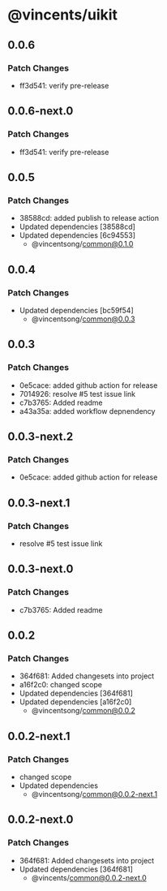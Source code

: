 # @vincents/uikit

## 0.0.6

### Patch Changes

- ff3d541: verify pre-release

## 0.0.6-next.0

### Patch Changes

- ff3d541: verify pre-release

## 0.0.5

### Patch Changes

- 38588cd: added publish to release action
- Updated dependencies [38588cd]
- Updated dependencies [6c94553]
  - @vincentsong/common@0.1.0

## 0.0.4

### Patch Changes

- Updated dependencies [bc59f54]
  - @vincentsong/common@0.0.3

## 0.0.3

### Patch Changes

- 0e5cace: added github action for release
- 7014926: resolve #5 test issue link
- c7b3765: Added readme
- a43a35a: added workflow depnendency

## 0.0.3-next.2

### Patch Changes

- 0e5cace: added github action for release

## 0.0.3-next.1

### Patch Changes

- resolve #5 test issue link

## 0.0.3-next.0

### Patch Changes

- c7b3765: Added readme

## 0.0.2

### Patch Changes

- 364f681: Added changesets into project
- a16f2c0: changed scope
- Updated dependencies [364f681]
- Updated dependencies [a16f2c0]
  - @vincentsong/common@0.0.2

## 0.0.2-next.1

### Patch Changes

- changed scope
- Updated dependencies
  - @vincentsong/common@0.0.2-next.1

## 0.0.2-next.0

### Patch Changes

- 364f681: Added changesets into project
- Updated dependencies [364f681]
  - @vincents/common@0.0.2-next.0
